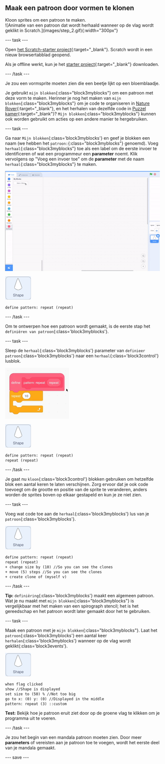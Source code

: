 ## Maak een patroon door vormen te klonen

<div style="display: flex; flex-wrap: wrap">
<div style="flex-basis: 200px; flex-grow: 1; margin-right: 15px;">
Kloon sprites om een patroon te maken.
</div>
<div>
![Animatie van een patroon dat wordt herhaald wanneer op de vlag wordt geklikt in Scratch.](images/step_2.gif){:width="300px"}
</div>
</div>

--- task ---

Open [het Scratch-starter project](https://scratch.mit.edu/projects/540476254/){:target="_blank"}. Scratch wordt in een nieuw browsertabblad geopend.

Als je offline werkt, kun je het [starter project](https://scratch.mit.edu/projects/540476254/){:target="_blank"} downloaden.

--- /task ---

Je zou een vormsprite moeten zien die een beetje lijkt op een bloemblaadje.

Je gebruikt `mijn blokken`{:class="block3myblocks"} om een patroon met deze vorm te maken. Herinner je nog het maken van `mijn blokken`{:class="block3myblocks"} om je code te organiseren in [Nature Rover](https://projects.raspberrypi.org/en/projects/nature-rover/3){:target="_blank"}, en het herhalen van dezelfde code in [Puzzel kamer](https://projects.raspberrypi.org/en/projects/puzzle-room/4){:target="_blank"}? `Mijn blokken`{:class="block3myblocks"} kunnen ook worden gebruikt om acties op een andere manier te hergebruiken.

--- task ---

Ga naar `Mijn blokken`{:class='block3myblocks'} en geef je blokken een naam (we hebben het `patroon:`{:class="block3myblocks"} genoemd). Voeg `herhaal`{:class="block3myblocks"} toe als een label om de eerste invoer te identificeren of wat een programmeur een **parameter** noemt. Klik vervolgens op "Voeg een invoer toe" om de **parameter** met de naam `herhaal`{:class="block3myblocks"} te maken.


![Animatie van een 'mijn blokken' blok en een extra parameter die wordt toegevoegd.](images/add-parameter.gif)

![De vorm sprite.](images/shape_sprite.png)

```blocks3
define pattern: repeat (repeat)
```

--- /task ---

Om te ontwerpen hoe een patroon wordt gemaakt, is de eerste stap het `definiëren van patroon`{:class='block3myblocks'}.

--- task ---

Sleep de `herhaal`{:class='block3myblocks'} parameter van `definieer patroon`{:class='block3myblocks'} naar een `herhaal`{:class='block3control'} lusblok.

![Animatie die de 'herhaal' parameter laat zien die van het 'definieer' blok naar het 'herhaal' blok wordt gesleept.](images/use-repeat.gif)

![De vorm sprite.](images/shape_sprite.png)

```blocks3
define pattern: repeat (repeat)
repeat (repeat)
```

--- /task ---

Je gaat nu `kloon`{:class='block3control'} blokken gebruiken om hetzelfde blok een aantal keren te laten verschijnen. Zorg ervoor dat je ook code toevoegt om de grootte en positie van de sprite te veranderen, anders worden de sprites boven op elkaar gestapeld en kun je ze niet zien.

--- task ---

Voeg wat code toe aan de `herhaal`{:class='block3myblocks'} lus van je `patroon`{:class='block3myblocks'}.

![De vorm sprite.](images/shape_sprite.png)

```blocks3
define pattern: repeat (repeat)
repeat (repeat)
+ change size by (10) //So you can see the clones
+ move (5) steps //So you can see the clones
+ create clone of (myself v)
```

--- /task ---

**Tip:** `definiëring`{:class='block3myblocks'} maakt een algemeen patroon. Wat je nu maakt met `mijn blokken`{:class="block3myblocks"} is vergelijkbaar met het maken van een spirograph stencil; het is het gereedschap en het patroon wordt later gemaakt door het te gebruiken.


--- task ---

Maak een patroon met je `mijn blokken`{:class="block3myblocks"}. Laat het `patroon`{:class='block3myblocks'} een aantal keer `herhalen`{:class='block3myblocks'} wanneer op de vlag wordt geklikt</code>{:class='block3events'}.

![De vorm sprite.](images/shape_sprite.png)
```blocks3
when flag clicked
show //Shape is displayed 
set size to (50) % //Not too big
go to x: (0) y: (0) //Displayed in the middle
pattern: repeat (3) ::custom
```

**Test:** Bekijk hoe je patroon eruit ziet door op de groene vlag te klikken om je programma uit te voeren.

--- /task ---

Je zou het begin van een mandala patroon moeten zien. Door meer **parameters** of vereisten aan je patroon toe te voegen, wordt het eerste deel van je mandala gemaakt.

--- save ---
